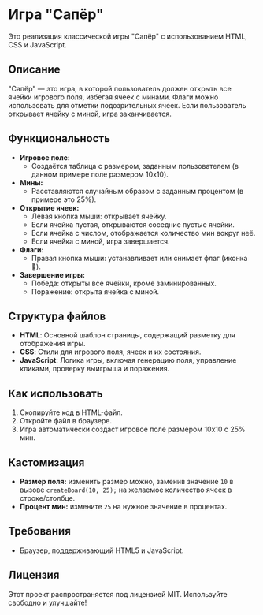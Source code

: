 # Игра "Сапёр"

Это реализация классической игры "Сапёр" с использованием HTML, CSS и JavaScript.

## Описание

"Сапёр" — это игра, в которой пользователь должен открыть все ячейки игрового поля, избегая ячеек с минами. Флаги можно использовать для отметки подозрительных ячеек. Если пользователь открывает ячейку с миной, игра заканчивается.

## Функциональность

- **Игровое поле:** 
  - Создаётся таблица с размером, заданным пользователем (в данном примере поле размером 10x10).
- **Мины:** 
  - Расставляются случайным образом с заданным процентом (в примере это 25%).
- **Открытие ячеек:**
  - Левая кнопка мыши: открывает ячейку.
  - Если ячейка пустая, открываются соседние пустые ячейки.
  - Если ячейка с числом, отображается количество мин вокруг неё.
  - Если ячейка с миной, игра завершается.
- **Флаги:**
  - Правая кнопка мыши: устанавливает или снимает флаг (иконка 🚩).
- **Завершение игры:**
  - Победа: открыты все ячейки, кроме заминированных.
  - Поражение: открыта ячейка с миной.

## Структура файлов

- **HTML**: Основной шаблон страницы, содержащий разметку для отображения игры.
- **CSS**: Стили для игрового поля, ячеек и их состояния.
- **JavaScript**: Логика игры, включая генерацию поля, управление кликами, проверку выигрыша и поражения.

## Как использовать

1. Скопируйте код в HTML-файл.
2. Откройте файл в браузере.
3. Игра автоматически создаст игровое поле размером 10x10 с 25% мин.

## Кастомизация

- **Размер поля:** изменить размер можно, заменив значение `10` в вызове `createBoard(10, 25);` на желаемое количество ячеек в строке/столбце.
- **Процент мин:** измените `25` на нужное значение в процентах.

## Требования

- Браузер, поддерживающий HTML5 и JavaScript.

## Лицензия

Этот проект распространяется под лицензией MIT. Используйте свободно и улучшайте!
